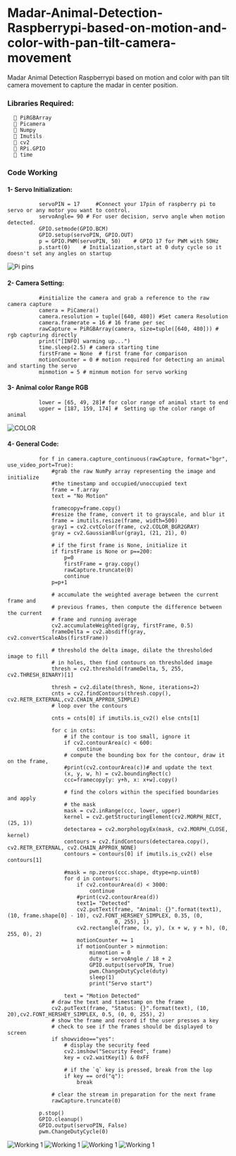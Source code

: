 # Madar-Animal-Detection-Raspberrypi-based-on-motion-and-color-with-pan-tilt-camera-movement
Madar Animal Detection Raspberrypi based on motion and color with pan tilt camera movement to capture the madar in center position.




### Libraries Required:
      	PiRGBArray
      	Picamera
      	Numpy
      	Imutils
      	cv2
      	RPi.GPIO
      	time
      

### Code Working

#### 1-	Servo Initialization:  

              servoPIN = 17   	#Connect your 17pin of raspberry pi to servo or any motor you want to control.
              servoAngle= 90 # For user decision, servo angle when motion detected. 
              GPIO.setmode(GPIO.BCM)
              GPIO.setup(servoPIN, GPIO.OUT)
              p = GPIO.PWM(servoPIN, 50) 	# GPIO 17 for PWM with 50Hz
              p.start(0) 	# Initialization,start at 0 duty cycle so it doesn't set any angles on startup
              
              
![Pi pins](images/pin.png)

#### 2-	Camera Setting:

              #initialize the camera and grab a reference to the raw camera capture
              camera = PiCamera()
              camera.resolution = tuple([640, 480]) #Set camera Resolution
              camera.framerate = 16 # 16 frame per sec
              rawCapture = PiRGBArray(camera, size=tuple([640, 480])) # rgb capturing directly 
              print("[INFO] warming up...") 
              time.sleep(2.5) # camera starting time 
              firstFrame = None  # first frame for comparison
              motionCounter = 0 # motion required for detecting an animal and starting the servo
              minmotion = 5 # minmum motion for servo working

#### 3-	Animal color Range RGB

              lower = [65, 49, 28]# for color range of animal start to end
              upper = [187, 159, 174] #  Setting up the color range of animal
 

![COLOR](images/1.PNG)

#### 4-	General Code:

              for f in camera.capture_continuous(rawCapture, format="bgr", use_video_port=True):
                  #grab the raw NumPy array representing the image and initialize
                  #the timestamp and occupied/unoccupied text
                  frame = f.array
                  text = "No Motion"

                  framecopy=frame.copy()
                  #resize the frame, convert it to grayscale, and blur it
                  frame = imutils.resize(frame, width=500)
                  gray1 = cv2.cvtColor(frame, cv2.COLOR_BGR2GRAY)
                  gray = cv2.GaussianBlur(gray1, (21, 21), 0)

                  # if the first frame is None, initialize it
                  if firstFrame is None or p==200:
                      p=0
                      firstFrame = gray.copy()
                      rawCapture.truncate(0)
                      continue
                  p=p+1

                  # accumulate the weighted average between the current frame and
                  # previous frames, then compute the difference between the current
                  # frame and running average
                  cv2.accumulateWeighted(gray, firstFrame, 0.5)
                  frameDelta = cv2.absdiff(gray, cv2.convertScaleAbs(firstFrame))

                  # threshold the delta image, dilate the thresholded image to fill
                  # in holes, then find contours on thresholded image
                  thresh = cv2.threshold(frameDelta, 5, 255, cv2.THRESH_BINARY)[1]

                  thresh = cv2.dilate(thresh, None, iterations=2)
                  cnts = cv2.findContours(thresh.copy(), cv2.RETR_EXTERNAL,cv2.CHAIN_APPROX_SIMPLE)
                  # loop over the contours

                  cnts = cnts[0] if imutils.is_cv2() else cnts[1]

                  for c in cnts:
                      # if the contour is too small, ignore it
                      if cv2.contourArea(c) < 600:
                          continue
                      # compute the bounding box for the contour, draw it on the frame,
                      #print(cv2.contourArea(c))# and update the text
                      (x, y, w, h) = cv2.boundingRect(c)
                      ccc=framecopy[y: y+h, x: x+w].copy()

                      # find the colors within the specified boundaries and apply
                      # the mask
                      mask = cv2.inRange(ccc, lower, upper)
                      kernel = cv2.getStructuringElement(cv2.MORPH_RECT, (25, 1))
                      detectarea = cv2.morphologyEx(mask, cv2.MORPH_CLOSE, kernel)
                      contours = cv2.findContours(detectarea.copy(), cv2.RETR_EXTERNAL, cv2.CHAIN_APPROX_NONE)
                      contours = contours[0] if imutils.is_cv2() else contours[1]

                      #mask = np.zeros(ccc.shape, dtype=np.uint8)
                      for d in contours:
                          if cv2.contourArea(d) < 3000:
                              continue
                          #print(cv2.contourArea(d))
                          text1= "Detected"
                          cv2.putText(frame, "Animal: {}".format(text1),(10, frame.shape[0] - 10), cv2.FONT_HERSHEY_SIMPLEX, 0.35, (0, 
                                      0, 255), 1)
                          cv2.rectangle(frame, (x, y), (x + w, y + h), (0, 255, 0), 2)
                          motionCounter += 1
                          if motionCounter > minmotion:
                              minmotion = 0
                              duty = servoAngle / 18 + 2
                              GPIO.output(servoPIN, True)
                              pwm.ChangeDutyCycle(duty)
                              sleep(1)
                              print("Servo start")

                      text = "Motion Detected"
                  # draw the text and timestamp on the frame
                  cv2.putText(frame, "Status: {}".format(text), (10, 20),cv2.FONT_HERSHEY_SIMPLEX, 0.5, (0, 0, 255), 2)
                  # show the frame and record if the user presses a key
                  # check to see if the frames should be displayed to screen
                  if showvideo=="yes":
                      # display the security feed
                      cv2.imshow("Security Feed", frame)
                      key = cv2.waitKey(1) & 0xFF

                      # if the `q` key is pressed, break from the lop
                      if key == ord("q"):
                          break

                  # clear the stream in preparation for the next frame
                  rawCapture.truncate(0)

              p.stop()
              GPIO.cleanup()
              GPIO.output(servoPIN, False)
              pwm.ChangeDutyCycle(0)


 
 
![Working 1](images/2.PNG)
![Working 1](images/3.PNG)
![Working 1](images/4.PNG)
![Working 1](images/5.PNG)



 


